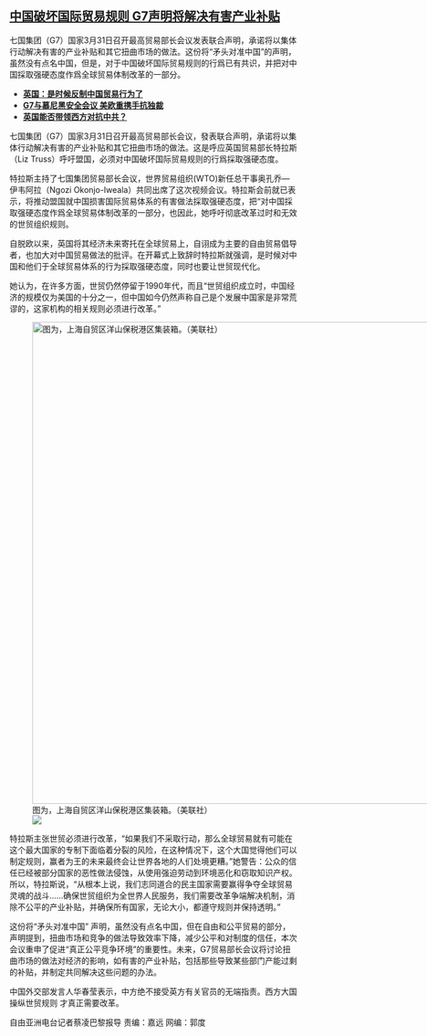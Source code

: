 <!--1617301440000-->
[中国破坏国际贸易规则  G7声明将解决有害产业补贴](https://www.rfa.org/mandarin/yataibaodao/junshiwaijiao/cl-04012021122354.html)
------

<p>七国集团（G7）国家3月31日召开最高贸易部长会议发表联合声明，承诺将以集体行动解决有害的产业补贴和其它扭曲市场的做法。这份将“矛头对准中国”的声明，虽然没有点名中国，但是，对于中国破坏国际贸易规则的行爲已有共识，并把对中国採取强硬态度作爲全球贸易体制改革的一部分。</p><ul><li><strong><a href="https://www.rfa.org/mandarin/Xinwen/1-03312021110343.html">英国：是时候反制中国贸易行为了</a></strong></li><li><strong><a href="https://www.rfa.org/mandarin/yataibaodao/junshiwaijiao/rc-02192021100642.html">G7与慕尼黑安全会议 美欧重携手抗独裁</a></strong></li><li><a href="https://www.rfa.org/mandarin/pinglun/wangdan/wd-02192021150918.html"><strong>英国能否带领西方对抗中共？</strong></a></li></ul><p>七国集团（G7）国家3月31日召开最高贸易部长会议，發表联合声明，承诺将以集体行动解决有害的产业补贴和其它扭曲市场的做法。这是呼应英国贸易部长特拉斯（Liz Truss）呼吁盟国，必须对中国破坏国际贸易规则的行爲採取强硬态度。</p><p>特拉斯主持了七国集团贸易部长会议，世界贸易组织(WTO)新任总干事奥孔乔—伊韦阿拉（Ngozi Okonjo-Iweala）共同出席了这次视频会议。特拉斯会前就已表示，将推动盟国就中国损害国际贸易体系的有害做法採取强硬态度，把“对中国採取强硬态度作爲全球贸易体制改革的一部分，也因此，她呼吁彻底改革过时和无效的世贸组织规则。</p><p>自脱欧以来，英国将其经济未来寄托在全球贸易上，自诩成为主要的自由贸易倡导者，也加大对中国贸易做法的批评。在开幕式上致辞时特拉斯就强调，是时候对中国和他们于全球贸易体系的行为採取强硬态度，同时也要让世贸现代化。</p><p>她认为，在许多方面，世贸仍然停留于1990年代，而且“世贸组织成立时，中国经济的规模仅为美国的十分之一，但中国如今仍然声称自己是个发展中国家是非常荒谬的，这家机构的相关规则必须进行改革。”</p><p><figure class="image-richtext image-inline captioned" style="width:1500px;"><img alt="图为，上海自贸区洋山保税港区集装箱。（美联社）" height="844" src="https://www.rfa.org/mandarin/yataibaodao/junshiwaijiao/cl-04012021122354.html/ap18342429044846.jpg/@@images/ca719f4b-a62e-405a-8ff2-c7079469cb48.jpeg" title="AP18342429044846.jpg" width="1500"/><figcaption class="image-caption">图为，上海自贸区洋山保税港区集装箱。（美联社）</figcaption><small></small><div id="zoomattribute"><a data-caption="图为，上海自贸区洋山保税港区集装箱。（美联社）" data-fancybox="" href="https://www.rfa.org/mandarin/yataibaodao/junshiwaijiao/cl-04012021122354.html/ap18342429044846.jpg" id="single_image" title="图为，上海自贸区洋山保税港区集装箱。（美联社）"><img src="/++plone++rfa-resources/img/icon-zoom.png"/></a></div></figure></p><p>特拉斯主张世贸必须进行改革，“如果我们不采取行动，那么全球贸易就有可能在这个最大国家的专制下面临着分裂的风险，在这种情况下，这个大国觉得他们可以制定规则，赢者为王的未来最终会让世界各地的人们处境更糟。”她警告：公众的信任已经被部分国家的恶性做法侵蚀，从使用强迫劳动到环境恶化和窃取知识产权。所以，特拉斯说，“从根本上说，我们志同道合的民主国家需要赢得争夺全球贸易灵魂的战斗……确保世贸组织为全世界人民服务，我们需要改革争端解决机制，消除不公平的产业补贴，并确保所有国家，无论大小，都遵守规则并保持透明。”</p><p>这份将“矛头对准中国” 声明，虽然没有点名中国，但在自由和公平贸易的部分，声明提到，扭曲市场和竞争的做法导致效率下降，减少公平和对制度的信任，本次会议重申了促进“真正公平竞争环境”的重要性。未来，G7贸易部长会议将讨论扭曲市场的做法对经济的影响，如有害的产业补贴，包括那些导致某些部门产能过剩的补贴，并制定共同解决这些问题的办法。</p><p>中国外交部发言人华春莹表示，中方绝不接受英方有关官员的无端指责。西方大国操纵世贸规则 才真正需要改革。</p><p>自由亚洲电台记者蔡凌巴黎报导 责编：嘉远 网编：郭度</p>
